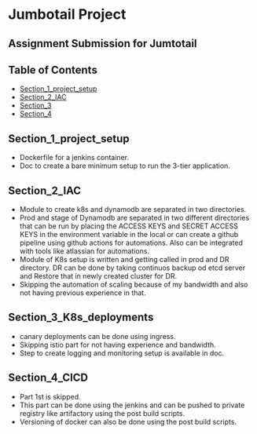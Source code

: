 # Jumbotail Project

## Assignment Submission for Jumtotail 

## Table of Contents
- [Section_1_project_setup](#Section_1_project_setup)
- [Section_2_IAC](#Section_2_IAC)
- [Section_3](#Section_3)
- [Section_4](#Section_4)



## Section_1_project_setup

 - Dockerfile for a jenkins container.
 - Doc to create a bare minimum setup to run the 3-tier application.

 ## Section_2_IAC

 - Module to create k8s and dynamodb are separated in two directories.
 - Prod and stage of Dynamodb are separated in two different directories that can be run by placing the ACCESS KEYS and SECRET ACCESS KEYS in the environment variable in the local or can create a github pipeline using github actions for automations. Also can be integrated with tools like atlassian for automations.
 - Module of K8s setup is written and getting called in prod and DR directory. DR can be done by taking continuos backup od etcd server and Restore that in newly created cluster for DR.
 - Skipping the automation of scaling because of my bandwidth and also not having previous experience in that.



## Section_3_K8s_deployments

- canary deployments can be done using ingress.
- Skipping istio part for not having experience and bandwidth.
- Step to create logging and monitoring setup is available in doc.


## Section_4_CICD

- Part 1st is skipped.
- This part can be done using the jenkins and can be pushed to private registry like artifactory using the post build scripts.
- Versioning of docker can also be done using the post build scripts.